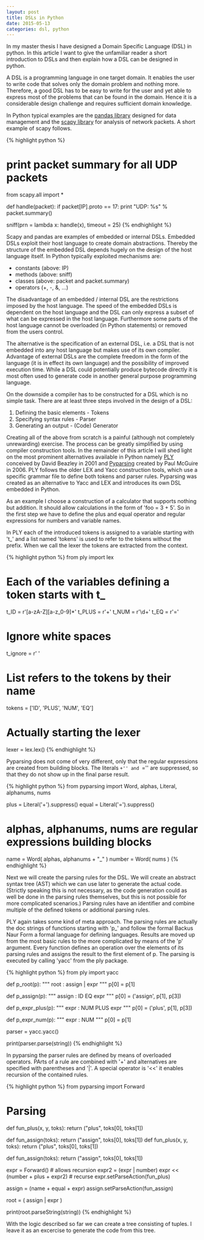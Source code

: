 ```yaml
---
layout: post
title: DSLs in Python 
date: 2015-05-13
categories: dsl, python
---
```


In my master thesis I have designed a Domain Specific Language (DSL) in python.
In this article I want to give the unfamiliar reader a short introduction to
DSLs and then explain how a DSL can be designed in python.

A DSL is a programming language in one target domain.  It enables the user to
write code that solves only the domain problem and nothing more.  Therefore, a
good DSL has to be easy to write for the user and yet able to express most of
the problems that can be found in the domain. Hence it is a considerable design
challenge and requires sufficient domain knowledge.

In Python typical examples are the [pandas library][pandas] designed for data
management and the [scapy library][scapy] for analysis of network packets. A
short example of scapy follows.

{% highlight python %}
# print packet summary for all UDP packets
from scapy.all import *

def handle(packet):
	if packet[IP].proto == 17:
		print "UDP: %s" % packet.summary()

sniff(prn = lambda x: handle(x), timeout = 25)
{% endhighlight %}

Scapy and pandas are examples of embedded or internal DSLs. Embedded DSLs
exploit their host language to create domain abstractions. Thereby the structure
of the embedded DSL depends hugely on the design of the host language itself. In
Python typically exploited mechanisms are:

* constants (above: IP)
* methods (above: sniff)
* classes (above: packet and packet.summary)
* operators (+, -, &, ...)

The disadvantage of an embedded / internal DSL are the restrictions imposed by
the host language. The speed of the embedded DSLs is dependent on the host
language and the DSL can only express a subset of what can be expressed in the
host language. Furthermore some parts of the host language cannot be overloaded
(in Python statements) or removed from the users control.

The alternative is the specification of an external DSL, i.e. a DSL that is not
embedded into any host language but makes use of its own compiler. 
Advantage of external DSLs are the complete freedom in the form of the language
(it is in effect its own language) and the possibility of improved execution
time. While a DSL could potentially produce bytecode directly it is most often
used to generate code in another general purpose programming language.

On the downside a compiler has to be constructed for a DSL which is no simple
task. There are at least three steps involved in the design of a DSL:

1. Defining the basic elements - Tokens
2. Specifying syntax rules - Parser
3. Generating an output - (Code) Generator

Creating all of the above from scratch is a painful (although not completely
unrewarding) exercise. The process can be greatly simplified by using 
compiler construction tools. In the remainder of this article I will shed light
on the most prominent alternatives available in Python namely [PLY][ply] conceived by
David Beazley in 2001 and [Pyparsing][pyparsing] created by Paul McGuire in 2006.
PLY follows the older LEX and Yacc construction tools, which use a specific grammar file to define both tokens and parser rules. Pyparsing was created as an alternative to Yacc and LEX and introduces its own DSL embedded in Python.

As an example I choose a construction of a calculator that supports nothing but
addition. It should allow calculations in the form of 'foo = 3 + 5'. So in the
first step we have to define the plus and equal operator and regular expressions
for numbers and variable names.

In PLY each of the introduced tokens is assigned to a variable starting with
't\_' and a list named 'tokens' is used to refer to the tokens without the
prefix. When we call
the lexer the tokens are extracted from the context.
 
{% highlight python %}
from ply import lex

# Each of the variables defining a token starts with t_
t_ID = r'[a-zA-Z][a-z_0-9]*'
t_PLUS = r'\+'
t_NUM = r'\d+'
t_EQ = r'='

# Ignore white spaces
t_ignore = r' '

# List refers to the tokens by their name
tokens = ['ID', 'PLUS', 'NUM', 'EQ']

# Actually starting the lexer
lexer = lex.lex()
{% endhighlight %}

Pyparsing does not come of very different, only that the regular expressions are
created from building blocks. The literals ``+'' and ``='' are suppressed, so
that they do not show up in the final parse result.

{% highlight python %}
from pyparsing import Word, alphas, Literal, alphanums, nums

plus = Literal('+').suppress()
equal = Literal('=').suppress()

# alphas, alphanums, nums are regular expressions building blocks
name = Word( alphas, alphanums + "_" )
number = Word( nums )
{% endhighlight %}

Next we will create the parsing rules for the DSL. We will create an
abstract syntax tree (AST) which we can use later to generate the actual code.
(Strictly speaking this is not necessary, as the code generation could as well
be done in the parsing rules themselves, but this is not possible for more
complicated scenarios.) Parsing rules have an identifier and combine multiple of
the defined tokens or additional parsing rules. 

PLY again takes some kind of meta approach. The parsing rules are actually the
doc strings of functions starting with 'p\_' and follow the formal Backus Naur
Form a formal language for defining languages. Results are moved up from the
most basic rules to the more complicated by means of the 'p' argument. Every
function defines an operation over the elements of its parsing rules and assigns
the result to the first element of p. The parsing is executed by calling 'yacc'
from the ply package.

{% highlight python %}
from ply import yacc

def p_root(p):
    """ root : assign
             | expr """
    p[0] = p[1]

def p_assign(p):
    """ assign : ID EQ expr """
    p[0] = ('assign', p[1], p[3])

def p_expr_plus(p):
    """ expr : NUM PLUS expr """
    p[0] = ('plus', p[1], p[3])

def p_expr_num(p):
    """ expr : NUM """
    p[0] = p[1]

parser = yacc.yacc()

print(parser.parse(string))
{% endhighlight %}

In pyparsing the parser rules are defined by means of overloaded operators.
PArts of a rule are combined with '+' and alternatives are specified with
parentheses and '|'. A special operator is '<<' it enables recursion of the
contained rules.

{% highlight python %}
from pyparsing import Forward
# Parsing

def fun_plus(x, y, toks):
    return ("plus", toks[0], toks[1])

def fun_assign(toks):
    return ("assign", toks[0], toks[1])
def fun_plus(x, y, toks):
    return ("plus", toks[0], toks[1])

def fun_assign(toks):
    return ("assign", toks[0], toks[1])

expr = Forward() # allows recursion
expr2 = (expr | number)
expr << (number + plus + expr2) # recurse
expr.setParseAction(fun_plus)

assign = (name + equal + expr)
assign.setParseAction(fun_assign)

root = ( assign | expr )

print(root.parseString(string))
{% endhighlight %}

With the logic described so far we can create a tree consisting of tuples. I
leave it as an excercise to generate the code from this tree.

[pandas]: http://pandas.pydata.org/ "Python Data Analysis Library"
[scapy]: http://www.secdev.org/projects/scapy/ "Scapy"
[ply]: http://www.dabeaz.com/ply/ply.html "PLY"
[pyparsing]: pyparsing.wikispaces.com/HowToUsePyparsing "Pyparsing"

